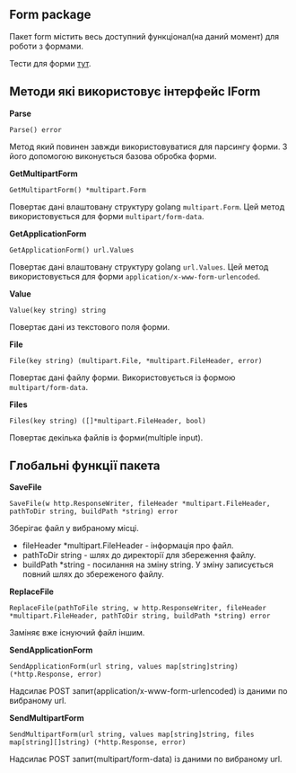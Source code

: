 ## Form package
Пакет form містить весь доступний функціонал(на даний момент) для роботи з формами.

Тести для форми [тут](https://github.com/uwine4850/foozy/tree/master/tests/formtest).

## Методи які використовує інтерфейс IForm
__Parse__
```
Parse() error
```
Метод який повинен завжди використовуватися для парсингу форми. З його допомогою виконується базова обробка форми.

__GetMultipartForm__
```
GetMultipartForm() *multipart.Form
```
Повертає дані влаштовану структуру golang ``multipart.Form``. Цей метод використовується для форми ``multipart/form-data``.

__GetApplicationForm__
```
GetApplicationForm() url.Values
```
Повертає дані влаштовану структуру golang ``url.Values``. Цей метод використовується для форми ``application/x-www-form-urlencoded``.

__Value__
```
Value(key string) string
```
Повертає дані из текстового поля форми.

__File__
```
File(key string) (multipart.File, *multipart.FileHeader, error)
```
Повертає дані файлу форми. Використовується із формою ``multipart/form-data``.

__Files__
```
Files(key string) ([]*multipart.FileHeader, bool)
```
Повертає декілька файлів із форми(multiple input).

## Глобальні функції пакета

__SaveFile__
```
SaveFile(w http.ResponseWriter, fileHeader *multipart.FileHeader, pathToDir string, buildPath *string) error
```
Зберігає файл у вибраному місці.
* fileHeader *multipart.FileHeader - інформація про файл.
* pathToDir string - шлях до директорії для збереження файлу.
* buildPath *string - посилання на зміну string. У зміну записується повний шлях до збереженого файлу.

__ReplaceFile__
```
ReplaceFile(pathToFile string, w http.ResponseWriter, fileHeader *multipart.FileHeader, pathToDir string, buildPath *string) error
```
Заміняє вже існуючий файл іншим.

__SendApplicationForm__
```
SendApplicationForm(url string, values map[string]string) (*http.Response, error)
```
Надсилає POST запит(application/x-www-form-urlencoded) із даними по вибраному url.

__SendMultipartForm__
```
SendMultipartForm(url string, values map[string]string, files map[string][]string) (*http.Response, error)
```
Надсилає POST запит(multipart/form-data) із даними по вибраному url.
